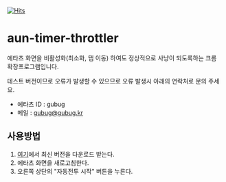 [![Hits](https://hits.seeyoufarm.com/api/count/incr/badge.svg?url=https%3A%2F%2Fgithub.com%2Fgubug0%2Faun-timer-throttler&count_bg=%2379C83D&title_bg=%23555555&icon=&icon_color=%23E7E7E7&title=hits&edge_flat=false)](https://hits.seeyoufarm.com)

# aun-timer-throttler

에타츠 화면을 비활성화(최소화, 탭 이동) 하여도 정상적으로 사냥이 되도록하는 크롬 확장프로그램입니다.

테스트 버전이므로 오류가 발생할 수 있으므로 오류 발생시 아래의 연락처로 문의 주세요.

* 에타츠 ID : gubug
* 메일 : gubug@gubug.kr

## 사용방법

1. [여기](https://chrome.google.com/webstore/detail/%EC%97%90%ED%83%80%EC%B8%A0-%ED%83%80%EC%9D%B4%EB%A8%B8-throttler/ppnelmgdamnbgcjfgplioaiejcpcfeol/related?hl=ko&authuser=0)에서 최신 버전을 다운로드 받는다.
2. 에타츠 화면을 새로고침한다.
3. 오른쪽 상단의 "자동전투 시작" 버튼을 누른다.
